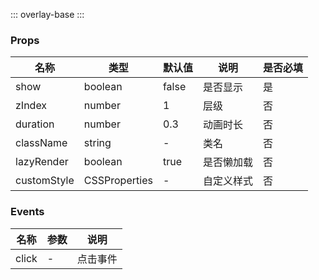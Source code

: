 ::: overlay-base :::

### Props

| 名称        | 类型          | 默认值 | 说明       | 是否必填 |
| ----------- | ------------- | ------ | ---------- | -------- |
| show        | boolean       | false  | 是否显示   | 是       |
| zIndex      | number        | 1      | 层级       | 否       |
| duration    | number        | 0.3    | 动画时长   | 否       |
| className   | string        | -      | 类名       | 否       |
| lazyRender  | boolean       | true   | 是否懒加载 | 否       |
| customStyle | CSSProperties | -      | 自定义样式 | 否       |

### Events

| 名称  | 参数 | 说明     |
| ----- | ---- | -------- |
| click | -    | 点击事件 |
